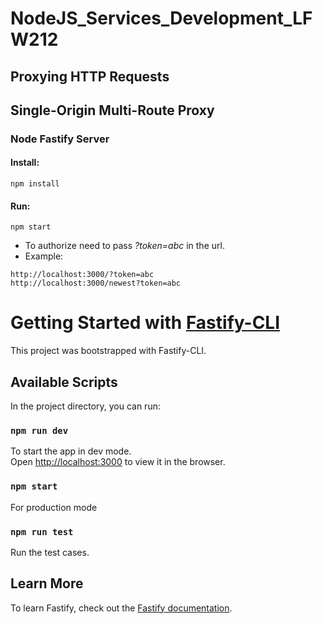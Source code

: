 # NodeJS_Services_Development_LFW212

## Proxying HTTP Requests

## Single-Origin Multi-Route Proxy

### Node Fastify Server

#### Install:
```
npm install
```
#### Run:
```
npm start
```

- To authorize need to pass _?token=abc_ in the url.
- Example:
```
http://localhost:3000/?token=abc
http://localhost:3000/newest?token=abc
```

# Getting Started with [Fastify-CLI](https://www.npmjs.com/package/fastify-cli)
This project was bootstrapped with Fastify-CLI.

## Available Scripts

In the project directory, you can run:

### `npm run dev`

To start the app in dev mode.\
Open [http://localhost:3000](http://localhost:3000) to view it in the browser.

### `npm start`

For production mode

### `npm run test`

Run the test cases.

## Learn More

To learn Fastify, check out the [Fastify documentation](https://www.fastify.io/docs/latest/).
